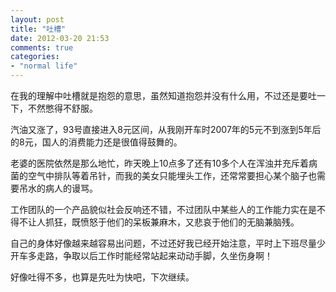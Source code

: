 ```yaml
---
layout: post
title: "吐槽"
date: 2012-03-20 21:53
comments: true
categories: 
- "normal life"
---
```

在我的理解中吐槽就是抱怨的意思，虽然知道抱怨并没有什么用，不过还是要吐一下，不然憋得不舒服。

汽油又涨了，93号直接进入8元区间，从我刚开车时2007年的5元不到涨到5年后的8元，国人的消费能力还是很值得鼓舞的。

老婆的医院依然是那么地忙，昨天晚上10点多了还有10多个人在浑浊并充斥着病菌的空气中排队等着吊针，而我的美女只能埋头工作，还常常要担心某个脑子也需要吊水的病人的谩骂。

工作团队的一个产品貌似社会反响还不错，不过团队中某些人的工作能力实在是不得不让人抓狂，既愤怒于他们的呆板兼麻木，又悲哀于他们的无脑兼脑残。

自己的身体好像越来越容易出问题，不过还好我已经开始注意，平时上下班尽量少开车多走路，争取以后工作时能经常站起来动动手脚，久坐伤身啊！

好像吐得不多，也算是先吐为快吧，下次继续。
